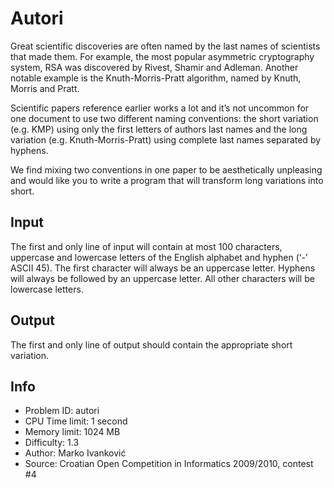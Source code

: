 # Autori

Great scientific discoveries are often named by the last names of scientists that made them. For example, the most popular asymmetric cryptography system, RSA was discovered by Rivest, Shamir and Adleman. Another notable example is the Knuth-Morris-Pratt algorithm, named by Knuth, Morris and Pratt.

Scientific papers reference earlier works a lot and it’s not uncommon for one document to use two different naming conventions: the short variation (e.g. KMP) using only the first letters of authors last names and the long variation (e.g. Knuth-Morris-Pratt) using complete last names separated by hyphens.

We find mixing two conventions in one paper to be aesthetically unpleasing and would like you to write a program that will transform long variations into short.

## Input

The first and only line of input will contain at most 100 characters, uppercase and lowercase letters of the English alphabet and hyphen (‘-’ ASCII 45). The first character will always be an uppercase letter. Hyphens will always be followed by an uppercase letter. All other characters will be lowercase letters.

## Output

The first and only line of output should contain the appropriate short variation.

## Info

- Problem ID: autori
- CPU Time limit: 1 second
- Memory limit: 1024 MB
- Difficulty: 1.3
- Author: Marko Ivanković
- Source: Croatian Open Competition in Informatics 2009/2010, contest #4
